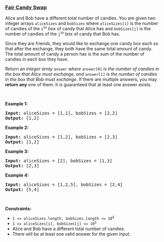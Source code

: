 ### [Fair Candy Swap](https://leetcode.com/problems/fair-candy-swap)

<p>Alice and Bob have a different total number of candies. You are given two integer arrays <code>aliceSizes</code> and <code>bobSizes</code> where <code>aliceSizes[i]</code> is the number of candies of the <code>i<sup>th</sup></code> box of candy that Alice has and <code>bobSizes[j]</code> is the number of candies of the <code>j<sup>th</sup></code> box of candy that Bob has.</p>

<p>Since they are friends, they would like to exchange one candy box each so that after the exchange, they both have the same total amount of candy. The total amount of candy a person has is the sum of the number of candies in each box they have.</p>

<p>Return a<em>n integer array </em><code>answer</code><em> where </em><code>answer[0]</code><em> is the number of candies in the box that Alice must exchange, and </em><code>answer[1]</code><em> is the number of candies in the box that Bob must exchange</em>. If there are multiple answers, you may <strong>return any</strong> one of them. It is guaranteed that at least one answer exists.</p>

<p>&nbsp;</p>
<p><strong>Example 1:</strong></p>

<pre>
<strong>Input:</strong> aliceSizes = [1,1], bobSizes = [2,2]
<strong>Output:</strong> [1,2]
</pre>

<p><strong>Example 2:</strong></p>

<pre>
<strong>Input:</strong> aliceSizes = [1,2], bobSizes = [2,3]
<strong>Output:</strong> [1,2]
</pre>

<p><strong>Example 3:</strong></p>

<pre>
<strong>Input:</strong> aliceSizes = [2], bobSizes = [1,3]
<strong>Output:</strong> [2,3]
</pre>

<p><strong>Example 4:</strong></p>

<pre>
<strong>Input:</strong> aliceSizes = [1,2,5], bobSizes = [2,4]
<strong>Output:</strong> [5,4]
</pre>

<p>&nbsp;</p>
<p><strong>Constraints:</strong></p>

<ul>
	<li><code>1 &lt;= aliceSizes.length, bobSizes.length &lt;= 10<sup>4</sup></code></li>
	<li><code>1 &lt;= aliceSizes[i], bobSizes[j] &lt;= 10<sup>5</sup></code></li>
	<li>Alice and Bob have a different total number of candies.</li>
	<li>There will be at least one valid answer for the given input.</li>
</ul>
